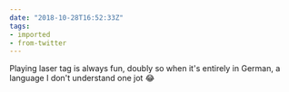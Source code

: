 ```yaml
---
date: "2018-10-28T16:52:33Z"
tags:
- imported
- from-twitter
---
```

Playing laser tag is always fun, doubly so when it's entirely in German, a language I don't understand one jot 😂

